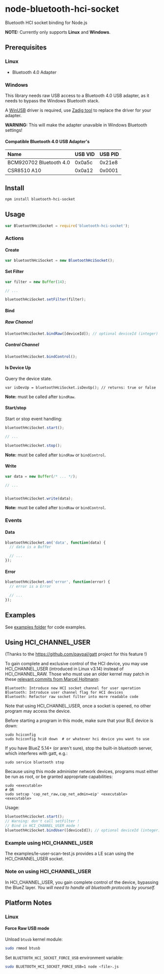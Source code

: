 # node-bluetooth-hci-socket

Bluetooth HCI socket binding for Node.js

__NOTE:__ Currently only supports __Linux__ and __Windows__.

## Prerequisites

### Linux

 * Bluetooth 4.0 Adapter

### Windows

This library needs raw USB access to a Bluetooth 4.0 USB adapter, as it needs to bypass the Windows Bluetooth stack.

A [WinUSB](https://msdn.microsoft.com/en-ca/library/windows/hardware/ff540196(v=vs.85).aspx) driver is required, use [Zadig tool](http://zadig.akeo.ie) to replace the driver for your adapter.

__WARNING:__ This will make the adapter unavaible in Windows Bluetooth settings!

#### Compatible Bluetooth 4.0 USB Adapter's

| Name | USB VID | USB PID |
|:---- | :------ | :-------|
| BCM920702 Bluetooth 4.0 | 0x0a5c | 0x21e8 |
| CSR8510 A10 | 0x0a12 | 0x0001 |

## Install

```sh
npm install bluetooth-hci-socket
```

## Usage

```javascript
var BluetoothHciSocket = require('bluetooth-hci-socket');
```

### Actions

#### Create

```javascript
var bluetoothHciSocket = new BluetoothHciSocket();
```

#### Set Filter

```javascript
var filter = new Buffer(14);

// ...

bluetoothHciSocket.setFilter(filter);
```

#### Bind

##### Raw Channel

```javascript
bluetoothHciSocket.bindRaw([deviceId]); // optional deviceId (integer)
```

##### Control Channel

```javascript
bluetoothHciSocket.bindControl();
```

#### Is Device Up

Query the device state.

```
var isDevUp = bluetoothHciSocket.isDevUp(); // returns: true or false
```

__Note:__ must be called after ```bindRaw```.

#### Start/stop

Start or stop event handling:

```javascript
bluetoothHciSocket.start();

// ...

bluetoothHciSocket.stop();
```

__Note:__ must be called after ```bindRaw``` or ```bindControl```.

#### Write

```javascript
var data = new Buffer(/* ... */);

// ...


bluetoothHciSocket.write(data);
```

__Note:__ must be called after ```bindRaw``` or ```bindControl```.

### Events

#### Data

```javascript
bluetoothHciSocket.on('data', function(data) {
  // data is a Buffer

  // ...
});
```

#### Error

```javascript
bluetoothHciSocket.on('error', function(error) {
  // error is a Error

  // ...
});
```

## Examples

See [examples folder](https://github.com/sandeepmistry/node-bluetooth-hci-socket/blob/master/examples) for code examples.

## Using HCI_CHANNEL_USER

(Thanks to the https://github.com/paypal/gatt project for this feature !)

To gain complete and exclusive control of the HCI device, you may use
HCI_CHANNEL_USER (introduced in Linux v3.14) instead of HCI_CHANNEL_RAW.
Those who must use an older kernel may patch in these [relevant commits
from Marcel Holtmann](http://www.spinics.net/lists/linux-bluetooth/msg37345.html):

    Bluetooth: Introduce new HCI socket channel for user operation
    Bluetooth: Introduce user channel flag for HCI devices
    Bluetooth: Refactor raw socket filter into more readable code

Note that using HCI_CHANNEL_USER, once a socket is opened,
no other program may access the device.

Before starting a program in this mode, make sure that your BLE device is down:

    sudo hciconfig
    sudo hciconfig hci0 down  # or whatever hci device you want to use

If you have BlueZ 5.14+ (or aren't sure), stop the built-in
bluetooth server, which interferes with gatt, e.g.:

    sudo service bluetooth stop

Because using this mode administer network devices, programs must
either be run as root, or be granted appropriate capabilities:

    sudo <executable>
    # OR
    sudo setcap 'cap_net_raw,cap_net_admin=eip' <executable>
    <executable>

Usage:

```javascript
bluetoothHciSocket.start();
// Warning: don't call setFilter !
// Bind in HCI_CHANNEL_USER mode !
bluetoothHciSocket.bindUser([deviceId]); // optional deviceId (integer)
```

### Example using HCI_CHANNEL_USER

The examples/le-user-scan-test.js provides a LE scan using the HCI_CHANNEL_USER socket.

### Note on using HCI_CHANNEL_USER

In HCI_CHANNEL_USER, you gain complete control of the device, bypassing the BlueZ layer. *You will need to handle all bluetooth protocols by yourself.*


## Platform Notes

### Linux

#### Force Raw USB mode

Unload ```btusb``` kernel module:

```sh
sudo rmmod btusb
```

Set ```BLUETOOTH_HCI_SOCKET_FORCE_USB``` environment variable:

```sh
sudo BLUETOOTH_HCI_SOCKET_FORCE_USB=1 node <file>.js
```
